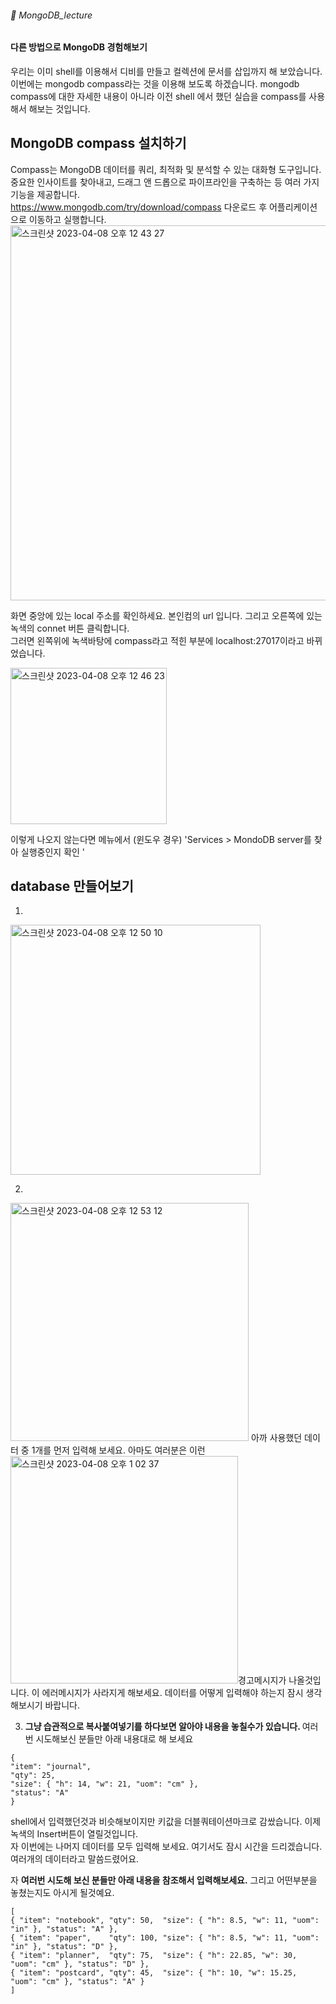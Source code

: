 ###### :cactus:  MongoDB_lecture

####  다른 방법으로 MongoDB 경험해보기 
우리는 이미 shell를 이용해서 디비를 만들고 컬렉션에 문서를 삽입까지 해 보았습니다. 이번에는 mongodb compass라는 것을 이용해 보도록 하겠습니다. mongodb compass에 대한 자세한 내용이 아니라 이전 shell 에서 했던 실습을 compass를 사용해서 해보는 것입니다.

## MongoDB compass 설치하기   
Compass는 MongoDB 데이터를 쿼리, 최적화 및 분석할 수 있는 대화형 도구입니다. 중요한 인사이트를 찾아내고, 드래그 앤 드롭으로 파이프라인을 구축하는 등 여러 가지 기능을 제공합니다.   
https://www.mongodb.com/try/download/compass 다운로드 후 어플리케이션으로 이동하고 실행합니다. 
<img width="600" alt="스크린샷 2023-04-08 오후 12 43 27" src="https://user-images.githubusercontent.com/48478079/230701733-9b68148d-46be-4271-aa6b-27b28a10752d.png">

 화면 중앙에 있는  local 주소를 확인하세요. 본인컴의 url 입니다. 그리고  오른쪽에 있는 녹색의 connet 버튼 클릭합니다.   
 그러면 왼쪽위에 녹색바탕에 compass라고 적힌 부분에 localhost:27017이라고 바뀌었습니다.  
 
 <img width="250" alt="스크린샷 2023-04-08 오후 12 46 23" src="https://user-images.githubusercontent.com/48478079/230701841-cb38af39-41c2-4e19-8577-afc7571e93b5.png">

 
이렇게 나오지 않는다면 메뉴에서 (윈도우 경우) 'Services > MondoDB server를 찾아 실행중인지 확인 '   

## database 만들어보기  
1. 
<img width="400" alt="스크린샷 2023-04-08 오후 12 50 10" src="https://user-images.githubusercontent.com/48478079/230701960-fb5df902-2c21-4eac-9916-d537a9cb3e57.png">

2. 
<img width="381" alt="스크린샷 2023-04-08 오후 12 53 12" src="https://user-images.githubusercontent.com/48478079/230702069-82c2682f-e248-40d6-829e-d6ed91cc5e4b.png">
아까 사용했던 데이터 중 1개를 먼저 입력해 보세요. 아마도  여러분은 이런 <img width="364" alt="스크린샷 2023-04-08 오후 1 02 37" src="https://user-images.githubusercontent.com/48478079/230702353-b26b34de-33cc-4306-9772-29b0abbd3e61.png">경고메시지가 나올것입니다.   
이 에러메시지가 사라지게 해보세요. 데이터를 어떻게 입력해야 하는지 잠시 생각해보시기 바랍니다.  

3. <b>그냥 습관적으로 복사붙여넣기를 하다보면 알아야 내용을 놓칠수가 있습니다. </b>여러번 시도해보신 분들만 아래 내용대로 해 보세요 
```
{ 
"item": "journal", 
"qty": 25, 
"size": { "h": 14, "w": 21, "uom": "cm" }, 
"status": "A" 
}
```     
shell에서 입력했던것과 비슷해보이지만 키값을 더블쿼테이션마크로 감쌌습니다. 이제 녹색의 Insert버튼이 열릴것입니다.    
자 이번에는 나머지 데이터를 모두 입력해 보세요. 여기서도 잠시 시간을 드리겠습니다. 여러개의 데이터라고 말씀드렸어요. 

자 <b>여러번 시도해 보신 분들만 아래 내용을 참조해서 입력해보세요.</b> 그리고 어떤부분을 놓쳤는지도 아시게 될것예요. 

```
[
{ "item": "notebook", "qty": 50,  "size": { "h": 8.5, "w": 11, "uom": "in" }, "status": "A" },
{ "item": "paper",    "qty": 100, "size": { "h": 8.5, "w": 11, "uom": "in" }, "status": "D" },
{ "item": "planner",  "qty": 75,  "size": { "h": 22.85, "w": 30, "uom": "cm" }, "status": "D" },
{ "item": "postcard", "qty": 45,  "size": { "h": 10, "w": 15.25, "uom": "cm" }, "status": "A" }
]
```





